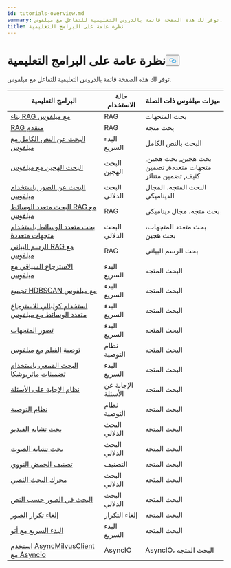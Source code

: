 ```yaml
---
id: tutorials-overview.md
summary: توفر لك هذه الصفحة قائمة بالدروس التعليمية للتفاعل مع ميلفوس.
title: نظرة عامة على البرامج التعليمية
---
```

<h1 id="Tutorials-Overview" class="common-anchor-header">نظرة عامة على البرامج التعليمية<button data-href="#Tutorials-Overview" class="anchor-icon" translate="no">
      <svg translate="no"
        aria-hidden="true"
        focusable="false"
        height="20"
        version="1.1"
        viewBox="0 0 16 16"
        width="16"
      >
        <path
          fill="#0092E4"
          fill-rule="evenodd"
          d="M4 9h1v1H4c-1.5 0-3-1.69-3-3.5S2.55 3 4 3h4c1.45 0 3 1.69 3 3.5 0 1.41-.91 2.72-2 3.25V8.59c.58-.45 1-1.27 1-2.09C10 5.22 8.98 4 8 4H4c-.98 0-2 1.22-2 2.5S3 9 4 9zm9-3h-1v1h1c1 0 2 1.22 2 2.5S13.98 12 13 12H9c-.98 0-2-1.22-2-2.5 0-.83.42-1.64 1-2.09V6.25c-1.09.53-2 1.84-2 3.25C6 11.31 7.55 13 9 13h4c1.45 0 3-1.69 3-3.5S14.5 6 13 6z"
        ></path>
      </svg>
    </button></h1><p>توفر لك هذه الصفحة قائمة بالدروس التعليمية للتفاعل مع ميلفوس.</p>
<table>
<thead>
<tr><th>البرامج التعليمية</th><th>حالة الاستخدام</th><th>ميزات ميلفوس ذات الصلة</th></tr>
</thead>
<tbody>
<tr><td><a href="/docs/ar/build-rag-with-milvus.md">بناء RAG مع ميلفوس</a></td><td>RAG</td><td>بحث المتجهات</td></tr>
<tr><td><a href="/docs/ar/how_to_enhance_your_rag.md">RAG متقدم</a></td><td>RAG</td><td>بحث متجه</td></tr>
<tr><td><a href="/docs/ar/full_text_search_with_milvus.md">البحث عن النص الكامل مع ميلفوس</a></td><td>البدء السريع</td><td>البحث بالنص الكامل</td></tr>
<tr><td><a href="/docs/ar/hybrid_search_with_milvus.md">البحث الهجين مع ميلفوس</a></td><td>البحث الهجين</td><td>بحث هجين, بحث هجين, متجهات متعددة, تضمين كثيف, تضمين متناثر</td></tr>
<tr><td><a href="/docs/ar/image_similarity_search.md">البحث عن الصور باستخدام ميلفوس</a></td><td>البحث الدلالي</td><td>البحث المتجه، المجال الديناميكي</td></tr>
<tr><td><a href="/docs/ar/multimodal_rag_with_milvus.md">البحث متعدد الوسائط RAG مع ميلفوس</a></td><td>RAG</td><td>بحث متجه، مجال ديناميكي</td></tr>
<tr><td><a href="/docs/ar/multimodal_rag_with_milvus.md">بحث متعدد الوسائط باستخدام متجهات متعددة</a></td><td>البحث الدلالي</td><td>بحث متعدد المتجهات، بحث هجين</td></tr>
<tr><td><a href="/docs/ar/graph_rag_with_milvus.md">الرسم البياني RAG مع ميلفوس</a></td><td>RAG</td><td>بحث الرسم البياني</td></tr>
<tr><td><a href="/docs/ar/contextual_retrieval_with_milvus.md">الاسترجاع السياقي مع ميلفوس</a></td><td>البدء السريع</td><td>البحث المتجه</td></tr>
<tr><td><a href="/docs/ar/hdbscan_clustering_with_milvus.md">تجميع HDBSCAN مع ميلفوس</a></td><td>البدء السريع</td><td>البحث المتجه</td></tr>
<tr><td><a href="/docs/ar/use_ColPali_with_milvus.md">استخدام كولبالي للاسترجاع متعدد الوسائط مع ميلفوس</a></td><td>البدء السريع</td><td>البحث المتجه</td></tr>
<tr><td><a href="/docs/ar/vector_visualization.md">تصور المتجهات</a></td><td>البدء السريع</td><td>البحث المتجه</td></tr>
<tr><td><a href="/docs/ar/movie_recommendation_with_milvus.md">توصية الفيلم مع ميلفوس</a></td><td>نظام التوصية</td><td>البحث المتجه</td></tr>
<tr><td><a href="/docs/ar/funnel_search_with_matryoshka.md">البحث القمعي باستخدام تضمينات ماتريوشكا</a></td><td>البدء السريع</td><td>البحث المتجه</td></tr>
<tr><td><a href="/docs/ar/question_answering_system.md">نظام الإجابة على الأسئلة</a></td><td>الإجابة عن الأسئلة</td><td>البحث المتجه</td></tr>
<tr><td><a href="/docs/ar/recommendation_system.md">نظام التوصية</a></td><td>نظام التوصية</td><td>البحث المتجه</td></tr>
<tr><td><a href="/docs/ar/video_similarity_search.md">بحث تشابه الفيديو</a></td><td>البحث الدلالي</td><td>البحث المتجه</td></tr>
<tr><td><a href="/docs/ar/audio_similarity_search.md">بحث تشابه الصوت</a></td><td>البحث الدلالي</td><td>البحث المتجه</td></tr>
<tr><td><a href="/docs/ar/dna_sequence_classification.md">تصنيف الحمض النووي</a></td><td>التصنيف</td><td>البحث المتجه</td></tr>
<tr><td><a href="/docs/ar/text_search_engine.md">محرك البحث النصي</a></td><td>البحث الدلالي</td><td>البحث المتجه</td></tr>
<tr><td><a href="/docs/ar/text_image_search.md">البحث في الصور حسب النص</a></td><td>البحث الدلالي</td><td>البحث المتجه</td></tr>
<tr><td><a href="/docs/ar/image_deduplication_system.md">إلغاء تكرار الصور</a></td><td>إلغاء التكرار</td><td>البحث المتجه</td></tr>
<tr><td><a href="/docs/ar/quickstart_with_attu.md">البدء السريع مع أتو</a></td><td>البدء السريع</td><td>البحث المتجه</td></tr>
<tr><td><a href="/docs/ar/use-async-milvus-client-with-asyncio.md">استخدم AsyncMilvusClient مع Asyncio</a></td><td>AsyncIO</td><td>AsyncIO، البحث المتجه</td></tr>
</tbody>
</table>
